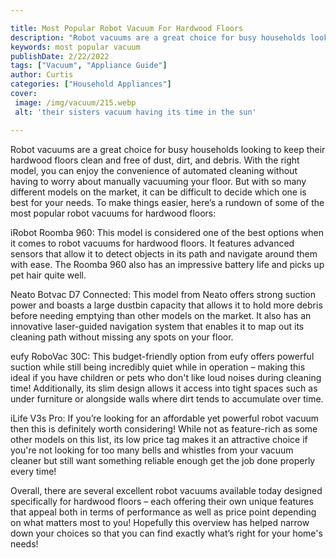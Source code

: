 ```yaml
---

title: Most Popular Robot Vacuum For Hardwood Floors
description: "Robot vacuums are a great choice for busy households looking to keep their hardwood floors clean and free of dust, dirt, and debri...take a moment to check it out "
keywords: most popular vacuum
publishDate: 2/22/2022
tags: ["Vacuum", "Appliance Guide"]
author: Curtis
categories: ["Household Appliances"]
cover: 
 image: /img/vacuum/215.webp
 alt: 'their sisters vacuum having its time in the sun'

---
```


Robot vacuums are a great choice for busy households looking to keep their hardwood floors clean and free of dust, dirt, and debris. With the right model, you can enjoy the convenience of automated cleaning without having to worry about manually vacuuming your floor. But with so many different models on the market, it can be difficult to decide which one is best for your needs. To make things easier, here’s a rundown of some of the most popular robot vacuums for hardwood floors:

iRobot Roomba 960: This model is considered one of the best options when it comes to robot vacuums for hardwood floors. It features advanced sensors that allow it to detect objects in its path and navigate around them with ease. The Roomba 960 also has an impressive battery life and picks up pet hair quite well. 

Neato Botvac D7 Connected: This model from Neato offers strong suction power and boasts a large dustbin capacity that allows it to hold more debris before needing emptying than other models on the market. It also has an innovative laser-guided navigation system that enables it to map out its cleaning path without missing any spots on your floor. 

eufy RoboVac 30C: This budget-friendly option from eufy offers powerful suction while still being incredibly quiet while in operation – making this ideal if you have children or pets who don't like loud noises during cleaning time! Additionally, its slim design allows it access into tight spaces such as under furniture or alongside walls where dirt tends to accumulate over time. 

 iLife V3s Pro: If you’re looking for an affordable yet powerful robot vacuum then this is definitely worth considering! While not as feature-rich as some other models on this list, its low price tag makes it an attractive choice if you're not looking for too many bells and whistles from your vacuum cleaner but still want something reliable enough get the job done properly every time! 

Overall, there are several excellent robot vacuums available today designed specifically for hardwood floors – each offering their own unique features that appeal both in terms of performance as well as price point depending on what matters most to you! Hopefully this overview has helped narrow down your choices so that you can find exactly what’s right for your home's needs!
